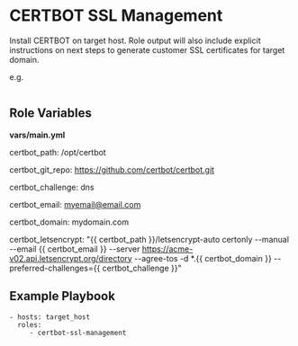 CERTBOT SSL Management
=========

Install CERTBOT on target host. Role output will also include explicit instructions on next steps to generate customer SSL certificates for target domain.

e.g.

```

```


Role Variables
--------------

**vars/main.yml**

certbot_path: /opt/certbot

certbot_git_repo: https://github.com/certbot/certbot.git

certbot_challenge: dns

certbot_email: myemail@email.com

certbot_domain: mydomain.com

certbot_letsencrypt: "{{ certbot_path }}/letsencrypt-auto certonly --manual --email {{ certbot_email }} --server https://acme-v02.api.letsencrypt.org/directory --agree-tos -d *.{{ certbot_domain }} --preferred-challenges={{ certbot_challenge }}"

Example Playbook
----------------

    - hosts: target_host
      roles:
         - certbot-ssl-management
